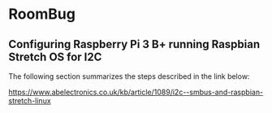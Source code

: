 # RoomBug

## Configuring Raspberry Pi 3 B+ running Raspbian Stretch OS for I2C 
The following section summarizes the steps described in the link below:

https://www.abelectronics.co.uk/kb/article/1089/i2c--smbus-and-raspbian-stretch-linux
